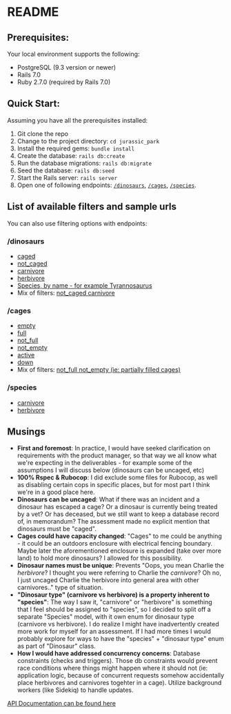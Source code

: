 # README

## Prerequisites:

Your local environment supports the following:
- PostgreSQL (9.3 version or newer)
- Rails 7.0
- Ruby 2.7.0 (required by Rails 7.0)

## Quick Start:

Assuming you have all the prerequisites installed:

1. Git clone the repo
2. Change to the project directory: `cd jurassic_park`
3. Install the required gems: `bundle install`
4. Create the database: `rails db:create`
5. Run the database migrations: `rails db:migrate`
6. Seed the database: `rails db:seed`
7. Start the Rails server: `rails server`
8. Open one of following endpoints: [`/dinosaurs`](http://localhost:3000/dinosaurs),
[`/cages`](http://localhost:3000/cages), [`/species`](http://localhost:3000/species).

## List of available filters and sample urls

You can also use filtering options with endpoints:

### /dinosaurs
* [caged](http://localhost:3000/dinosaurs?caged)
* [not_caged](http://localhost:3000/dinosaurs?not_caged)
* [carnivore](http://localhost:3000/dinosaurs?carnivore)
* [herbivore](http://localhost:3000/dinosaurs?herbivore)
* [Species, by name - for example Tyrannosaurus](http://localhost:3000/dinosaurs?species=Tyrannosaurus)
* Mix of filters: [not_caged carnivore](http://localhost:3000/dinosaurs?not_caged&canivore)

### /cages
* [empty](http://localhost:3000/cages?empty)
* [full](http://localhost:3000/cages?full)
* [not_full](http://localhost:3000/cages?not_full)
* [not_empty](http://localhost:3000/cages?not_empty)
* [active](http://localhost:3000/cages?active)
* [down](http://localhost:3000/cages?down)
* Mix of filters: [not_full not_empty (ie: partially filled cages)](http://localhost:3000/cages?not_full&not_empty)

### /species
* [carnivore](http://localhost:3000/species?carnivore)
* [herbivore](http://localhost:3000/species?herbivore)

## Musings

- **First and foremost**: In practice, I would have seeked clarification on requirements with the product manager, so that
way we all know what we're expecting in the deliverables - for example some of the assumptions I will discuss below (dinosaurs can
be uncaged, etc)
- **100% Rspec & Rubocop**: I did exclude some files for Rubocop, as well as disabling certain cops in specific places, but
for most part I think we're in a good place here.
- **Dinosaurs can be uncaged**: What if there was an incident and a dinosaur has escaped a cage? Or a dinosaur is currently
being treated by a vet? Or has deceased, but we still want to keep a database record of, in memorandum? The assessment
made no explicit mention that dinosaurs must be "caged".
- **Cages could have capacity changed**: "Cages" to me could be anything - it could be an outdoors enclosure with electrical
fencing boundary. Maybe later the aforementioned enclosure is expanded (take over more land) to hold more dinosaurs? I allowed
for this possibility.
- **Dinosaur names must be unique**: Prevents "Oops, you mean Charlie the _herbivore_? I thought you were referring to
Charlie the _carnivore_? Oh no, I just uncaged Charlie the herbivore into general area with other carnivores.." type of situation.
- **"Dinosaur type" (carnivore vs herbivore) is a property inherent to "species"**: The way I saw it, "carnivore" or "herbivore"
is something that I feel should be assigned to "species", so I decided to split off a separate "Species" model, with it own
enum for dinosaur type (carnivore vs herbivore). I do realize I might have inadvertently created more work for myself for an
assessment. If I had more times I would probably explore for ways to have the "species" + "dinosaur type" enum as part of
"Dinosaur" class.
- **How I would have addressed concurrency concerns**: Database constraints (checks and triggers). Those db constraints
would prevent race conditions where things might happen where it should not (ie: application logic, because of concurrent requests
somehow accidentally place herbivores and carnivores togehter in a cage). Utilize background workers (like Sidekiq) to handle
updates.

[API Documentation can be found here](API_Documentation.md)